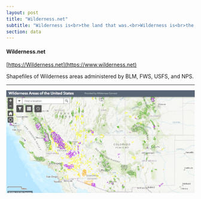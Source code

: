 ```yaml
---
layout: post
title: "Wilderness.net"
subtitle: "Wilderness is<br>the land that was.<br>Wilderness is<br>the land that is."
section: data
---
```


#### Wilderness.net

[https://Wilderness.net](https://www.wilderness.net)

Shapefiles of Wilderness areas administered by BLM, FWS, USFS, and NPS.

---


![](images/ae4f0032.png)
